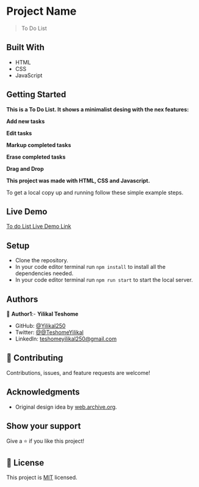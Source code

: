 # Project Name

> To Do List


## Built With

- HTML
- CSS
- JavaScript

## Getting Started

**This is a To Do List. It shows a minimalist desing with the nex features:**

**Add new tasks**

**Edit tasks**

**Markup completed tasks**

**Erase completed tasks**

**Drag and Drop**

**This project was made with HTML, CSS and Javascript.**


To get a local copy up and running follow these simple example steps.

## Live Demo

[To do List Live Demo Link ](https://yilikal250.github.io/webpack-demo/)


## Setup

- Clone the repository.
- In your code editor terminal run `npm install` to install all the dependencies needed.
- In your code editor terminal run `npm run start` to start the local server.


## Authors

👤 **Author1**:- **Yilikal Teshome**

- GitHub: [@Yilikal250](https://github.com/githubhandle)
- Twitter: [@@TeshomeYilikal](https://twitter.com/twitterhandle)
- LinkedIn: [teshomeyilikal250@gmail.com](https://linkedin.com/in/linkedinhandle)


## 🤝 Contributing

Contributions, issues, and feature requests are welcome!


## Acknowledgments

- Original design idea by [web.archive.org](https://web.archive.org/web/20180320194056/http://www.getminimalist.com:80/).

## Show your support

Give a ⭐️ if you like this project!

## 📝 License

This project is [MIT](./MIT.md) licensed.
